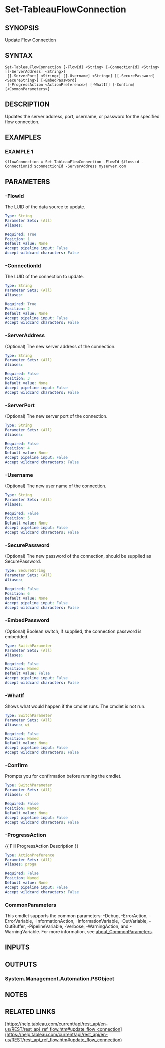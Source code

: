 # Set-TableauFlowConnection

## SYNOPSIS
Update Flow Connection

## SYNTAX

```
Set-TableauFlowConnection [-FlowId] <String> [-ConnectionId] <String> [[-ServerAddress] <String>]
 [[-ServerPort] <String>] [[-Username] <String>] [[-SecurePassword] <SecureString>] [-EmbedPassword]
 [-ProgressAction <ActionPreference>] [-WhatIf] [-Confirm] [<CommonParameters>]
```

## DESCRIPTION
Updates the server address, port, username, or password for the specified flow connection.

## EXAMPLES

### EXAMPLE 1
```
$flowConnection = Set-TableauFlowConnection -FlowId $flow.id -ConnectionId $connectionId -ServerAddress myserver.com
```

## PARAMETERS

### -FlowId
The LUID of the data source to update.

```yaml
Type: String
Parameter Sets: (All)
Aliases:

Required: True
Position: 1
Default value: None
Accept pipeline input: False
Accept wildcard characters: False
```

### -ConnectionId
The LUID of the connection to update.

```yaml
Type: String
Parameter Sets: (All)
Aliases:

Required: True
Position: 2
Default value: None
Accept pipeline input: False
Accept wildcard characters: False
```

### -ServerAddress
(Optional) The new server address of the connection.

```yaml
Type: String
Parameter Sets: (All)
Aliases:

Required: False
Position: 3
Default value: None
Accept pipeline input: False
Accept wildcard characters: False
```

### -ServerPort
(Optional) The new server port of the connection.

```yaml
Type: String
Parameter Sets: (All)
Aliases:

Required: False
Position: 4
Default value: None
Accept pipeline input: False
Accept wildcard characters: False
```

### -Username
(Optional) The new user name of the connection.

```yaml
Type: String
Parameter Sets: (All)
Aliases:

Required: False
Position: 5
Default value: None
Accept pipeline input: False
Accept wildcard characters: False
```

### -SecurePassword
(Optional) The new password of the connection, should be supplied as SecurePassword.

```yaml
Type: SecureString
Parameter Sets: (All)
Aliases:

Required: False
Position: 6
Default value: None
Accept pipeline input: False
Accept wildcard characters: False
```

### -EmbedPassword
(Optional) Boolean switch, if supplied, the connection password is embedded.

```yaml
Type: SwitchParameter
Parameter Sets: (All)
Aliases:

Required: False
Position: Named
Default value: False
Accept pipeline input: False
Accept wildcard characters: False
```

### -WhatIf
Shows what would happen if the cmdlet runs.
The cmdlet is not run.

```yaml
Type: SwitchParameter
Parameter Sets: (All)
Aliases: wi

Required: False
Position: Named
Default value: None
Accept pipeline input: False
Accept wildcard characters: False
```

### -Confirm
Prompts you for confirmation before running the cmdlet.

```yaml
Type: SwitchParameter
Parameter Sets: (All)
Aliases: cf

Required: False
Position: Named
Default value: None
Accept pipeline input: False
Accept wildcard characters: False
```

### -ProgressAction
{{ Fill ProgressAction Description }}

```yaml
Type: ActionPreference
Parameter Sets: (All)
Aliases: proga

Required: False
Position: Named
Default value: None
Accept pipeline input: False
Accept wildcard characters: False
```

### CommonParameters
This cmdlet supports the common parameters: -Debug, -ErrorAction, -ErrorVariable, -InformationAction, -InformationVariable, -OutVariable, -OutBuffer, -PipelineVariable, -Verbose, -WarningAction, and -WarningVariable. For more information, see [about_CommonParameters](http://go.microsoft.com/fwlink/?LinkID=113216).

## INPUTS

## OUTPUTS

### System.Management.Automation.PSObject
## NOTES

## RELATED LINKS

[https://help.tableau.com/current/api/rest_api/en-us/REST/rest_api_ref_flow.htm#update_flow_connection](https://help.tableau.com/current/api/rest_api/en-us/REST/rest_api_ref_flow.htm#update_flow_connection)

